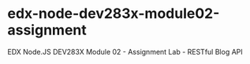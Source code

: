 # edx-node-dev283x-module02-assignment
EDX Node.JS DEV283X Module 02 - Assignment Lab - RESTful Blog API
